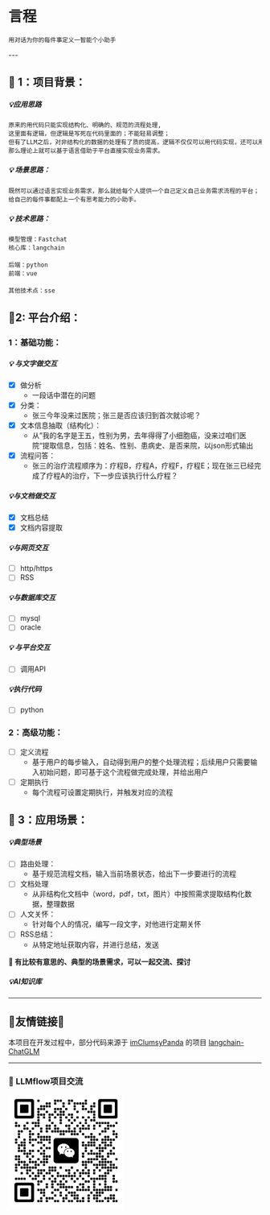 # 言程

```
用对话为你的每件事定义一智能个小助手
```

---   

## 🚩 1：项目背景：

##### 💡应用思路

```markdown
原来的用代码只能实现结构化、明确的、规范的流程处理,
这里面有逻辑，但逻辑是写死在代码里面的；不能轻易调整；
但有了LLM之后，对非结构化的数据的处理有了质的提高，逻辑不仅仅可以用代码实现，还可以用口述的语言实现;
那么理论上就可以基于语言借助于平台直接实现业务需求。
```

##### 💡 场景思路：

```markdown
既然可以通过语言实现业务需求，那么就给每个人提供一个自己定义自己业务需求流程的平台；
给自己的每件事都配上一个有思考能力的小助手。
```

##### 💡 技术思路：

```markdown
模型管理：Fastchat
核心库：langchain

后端：python
前端：vue

其他技术点：sse
```

## 🚩2: 平台介绍：

### 1：基础功能：

##### 💡 与文字做交互

- [x] 做分析
  - 一段话中潜在的问题
- [x] 分类：
  - 张三今年没来过医院；张三是否应该归到首次就诊呢？
- [x] 文本信息抽取（结构化）：
  - 从”我的名字是王五，性别为男，去年得得了小细胞癌，没来过咱们医院“提取信息，包括：姓名、性别、患病史、是否来院，以json形式输出
- [x] 流程问答：
  - 张三的治疗流程顺序为：疗程B，疗程A，疗程F，疗程E；现在张三已经完成了疗程A的治疗，下一步应该执行什么疗程？

##### 💡与文档做交互

- [x] 文档总结
- [x] 文档内容提取

##### 💡与网页交互

- [ ] http/https
- [ ] RSS

##### 💡与数据库交互

- [ ] mysql
- [ ] oracle

##### 💡 与平台交互

- [ ] 调用API

##### 💡执行代码

- [ ] python

### 2：高级功能：

- [ ] 定义流程
  - 基于用户的每步输入，自动得到用户的整个处理流程；后续用户只需要输入初始问题，即可基于这个流程做完成处理，并给出用户
- [ ] 定期执行
  - 每个流程可设置定期执行，并触发对应的流程

## 🚩 3：应用场景：

##### 💡典型场景

- [ ] 路由处理：
  - 基于规范流程文档，输入当前场景状态，给出下一步要进行的流程
- [ ] 文档处理
  - 从非结构化文档中（word，pdf，txt，图片）中按照需求提取结构化数据，整理数据
- [ ] 人文关怀：
  * 针对每个人的情况，编写一段文字，对他进行定期关怀
- [ ] RSS总结：
  * 从特定地址获取内容，并进行总结，发送


**🎉 有比较有意思的、典型的场景需求，可以一起交流、探讨**


##### 💡AI知识库

---

## 🎉友情链接🎉

本项目在开发过程中，部分代码来源于 [imClumsyPanda](https://github.com/GanymedeNil) 的项目 [langchain-ChatGLM](https://github.com/imClumsyPanda/langchain-ChatGLM)

-------

### 🎉 LLMflow项目交流

<img title="" src="img/wechat.jpg" alt="二维码" width="230" data-align="left">
